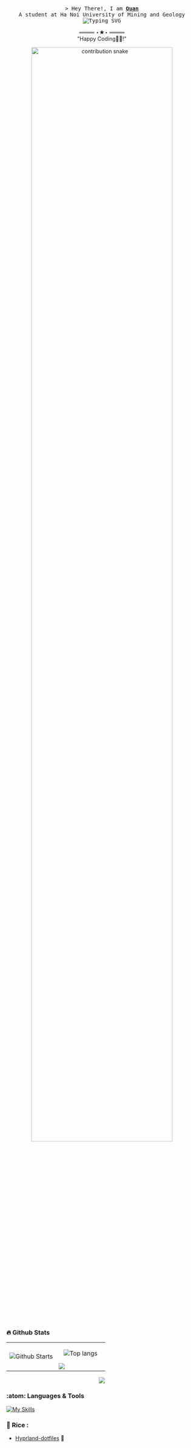 
<!-- Intro  -->
<p align="center">
   <samp>
      &gt; Hey There!, I am <b><a target="_blank" href="https://www.linkedin.com/in/theshy-arch/">Quan</a></b>
      <br>
      A student at Ha Noi University of Mining and Geology
      <br>
      <img src="https://readme-typing-svg.herokuapp.com?font=+JetBrains+Mono+Nerd+Font&size=14&pause=1000&color=1D3885&center=true&width=435&lines=Hapiness+comes+from+the+simple+thing" alt="Typing SVG" />
      <p align="center">
        ════ ⋆★⋆ ════
        <br>
        "Happy Coding👨‍💻!"
    </p>    
   </samp>       
</p>
<!-- contribution snake  -->
<p align="center">
        <img alt="contribution snake" width="86%" src="https://raw.githubusercontent.com/theshy-arch/theshy-arch/output/github-contribution-grid-snake.svg" />
</p>

<!--Github Stats -->
### :fire: Github Stats
<table>
   <tr>
     <td width="50%"> 
         <img alt="Github Starts" src="https://github-readme-stats.vercel.app/api?username=anotherkj&show_icons=true&theme=tokyonight&bg_color=00000000&hide_border=true"               
     </td>
     <td>
        <p align="center"><img alt="Top langs" src="https://github-readme-stats.vercel.app/api/top-langs/?username=anuraghazra&hide_progress=true&bg_color=00000000&hide_border=true"/></p>
        <img src="https://streak-stats.demolab.com/?user=anotherkj&theme=dark&background=00000000&hide_border=true"/>
     </td>
   </tr>
</table>

<!-- Yahoooooo -->
<p align="center">
<img src="https://github-production-user-asset-6210df.s3.amazonaws.com/95228594/246629236-f87a91df-8d59-48ee-968b-b6c101b4d15f.gif" />
</p>

<!--Technical skills  -->
### :atom: Languages & Tools
[![My Skills](https://skillicons.dev/icons?i=js,html,css,ts,bootstrap,tailwind,figma,docker,redis,rabbitmq,nginx,mysql,mongodb,laravel,php,vuejs,nuxtjs,git,linux,neovim&theme=dark)](https://skillicons.dev)

<!-- linux rice  -->
### 🌆 Rice :

   - [Hyprland-dotfiles](https://github.com/theshy-arch/hyprland-dotfiles) 🍚



